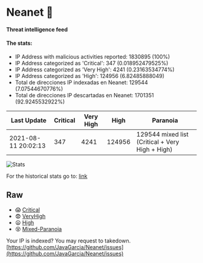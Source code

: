 # Neanet :hocho:
#### Threat intelligence feed
#### The stats:

- IP Address with malicious activities reported: 1830895 (100%)
- IP Address categorized as 'Critical':  347 (0.018952479525%)
- IP Address categorized as 'Very High':  4241 (0.23163534774%)
- IP Address categorized as 'High':  124956 (6.82485888049)
- Total de direcciones IP indexadas en Neanet:  129544 (7.07544670776%)
- Total de direcciones IP descartadas en Neanet:  1701351 (92.9245532922%)

| Last Update | Critical | Very High | High | Paranoia |
| --- | --- | --- | --- | --- |
| 2021-08-11 20:02:13 | 347 | 4241 | 124956 | 129544 mixed list (Critical + Very High + High)|

![Stats](https://docs.google.com/spreadsheets/d/e/2PACX-1vSnaNMIXVabIpDJjufMlzH7poXnshF3mgd8Is1g9ytUEzVsP5my4Trn8f-xkoLLQ38xpL3HtmUexLo6/pubchart?oid=501124687&format=image)

For the historical stats go to: [link](/stats.csv)
## Raw
- :scream: [Critical](https://raw.githubusercontent.com/JavaGarcia/Neanet/master/blacklists/neanet_critical.txt)
- :fearful: [VeryHigh](https://raw.githubusercontent.com/JavaGarcia/Neanet/master/blacklists/neanet_veryHigh.txtt)
- :frowning: [High](https://raw.githubusercontent.com/JavaGarcia/Neanet/master/blacklists/neanet_high.txt)
- :dizzy_face: [Mixed-Paranoia](https://raw.githubusercontent.com/JavaGarcia/Neanet/master/blacklists/neanet_all.txt)


Your IP is indexed? You may request to takedown. [https://github.com/JavaGarcia/Neanet/issues](https://github.com/JavaGarcia/Neanet/issues)





















































































































































































































































































































































































































































































































































































































































































































































































































































































































































































































































































































































































































































































































































































































































































































































































































































































































































































































































































































































































































































































































































































































































































































































































































































































































































































































































































































































































































































































































































































































































































































































































































































































































































































































































































































































































































































































































































































































































































































































































































































































































































































































































































































































































































































































































































































































































































































































































































































































































































































































































































































































































































































































































































































































































































































































































































































































































































































































































































































































































































































































































































































































































































































































































































































































































































































































































































































































































































































































































































































































































































































































































































































































































































































































































































































































































































































































































































































































































































































































































































































































































































































































































































































